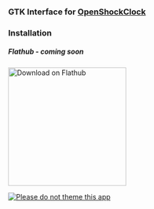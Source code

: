 ### GTK Interface for [OpenShockClock](https://github.com/Arxari/OpenShockClock)

### Installation
##### Flathub - coming soon
<a href='https://flathub.org/apps/com.orgname.openshockclock'><img width='240' alt='Download on Flathub' src='https://flathub.org/assets/badges/flathub-badge-en.png'/></a>




[![Please do not theme this app](https://stopthemingmy.app/badge.svg)](https://stopthemingmy.app)
